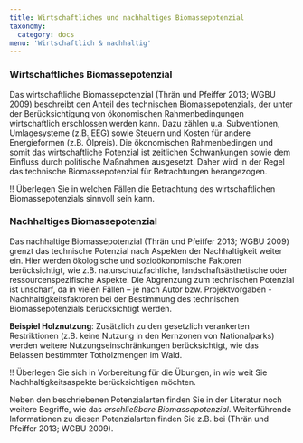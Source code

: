 ```yaml
---
title: Wirtschaftliches und nachhaltiges Biomassepotenzial
taxonomy:
  category: docs
menu: 'Wirtschaftlich & nachhaltig'
---
```


### Wirtschaftliches Biomassepotenzial
Das wirtschaftliche Biomassepotenzial (Thrän und Pfeiffer 2013; WGBU 2009) beschreibt den Anteil des technischen Biomassepotenzials, der unter der Berücksichtigung von ökonomischen Rahmenbedingungen wirtschaftlich erschlossen werden kann. Dazu zählen u.a. Subventionen, Umlagesysteme (z.B. EEG) sowie Steuern und Kosten für andere Energieformen (z.B. Ölpreis). Die ökonomischen Rahmenbedingen und somit das wirtschaftliche Potenzial ist zeitlichen Schwankungen sowie dem Einfluss durch politische Maßnahmen ausgesetzt. Daher wird in der Regel das technische Biomassepotenzial für Betrachtungen herangezogen. 

!! Überlegen Sie in welchen Fällen die Betrachtung des wirtschaftlichen Biomassepotenzials sinnvoll sein kann.

### Nachhaltiges Biomassepotenzial
Das nachhaltige Biomassepotenzial (Thrän und Pfeiffer 2013; WGBU 2009) grenzt das technische Potenzial nach Aspekten der Nachhaltigkeit weiter ein. Hier werden ökologische und sozioökonomische Faktoren berücksichtigt, wie z.B. naturschutzfachliche, landschaftsästhetische oder ressourcenspezifische Aspekte. Die Abgrenzung zum technischen Potenzial ist unscharf, da in vielen Fällen – je nach Autor bzw. Projektvorgaben - Nachhaltigkeitsfaktoren bei der Bestimmung des technischen Biomassepotenzials berücksichtigt werden.  

**Beispiel Holznutzung**: Zusätzlich zu den gesetzlich verankerten Restriktionen (z.B. keine Nutzung in den Kernzonen von Nationalparks) werden weitere Nutzungseinschränkungen berücksichtigt, wie das Belassen bestimmter Totholzmengen im Wald.

!! Überlegen Sie sich in Vorbereitung für die Übungen, in wie weit Sie Nachhaltigkeitsaspekte berücksichtigen möchten.

Neben den beschriebenen Potenzialarten finden Sie in der Literatur noch weitere Begriffe, wie das *erschließbare Biomassepotenzial*. Weiterführende Informationen zu diesen Potenzialarten finden Sie z.B. bei (Thrän und Pfeiffer 2013; WGBU 2009). 
